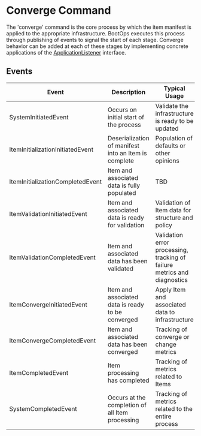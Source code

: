 # Converge Command
The 'converge' command is the core process by which the item manifest
is applied to the appropriate infrastructure.  BootOps executes this 
process through publishing of events to signal the start of each stage.
Converge behavior can be added at each of these stages by implementing
concrete applications of the 
[ApplicationListener<ApplicationEvent>][application-listener] interface.

## Events
| Event | Description | Typical Usage | Status |
|---|---|---|---|
| SystemInitiatedEvent | Occurs on initial start of the process | Validate the infrastructure is ready to be updated | Supported |
| ItemInitializationInitiatedEvent | Deserialization of manifest into an Item is complete | Population of defaults or other opinions | Supported |
| ItemInitializationCompletedEvent | Item and associated data is fully populated | TBD | Supported |
| ItemValidationInitiatedEvent | Item and associated data is ready for validation | Validation of Item data for structure and policy | Supported |
| ItemValidationCompletedEvent | Item and associated data has been validated | Validation error processing, tracking of failure metrics and diagnostics | Supported |
| ItemConvergeInitiatedEvent | Item and associated data is ready to be converged | Apply Item and associated data to infrastructure | Supported |
| ItemConvergeCompletedEvent | Item and associated data has been converged | Tracking of converge or change metrics | Supported |
| ItemCompletedEvent | Item processing has completed | Tracking of metrics related to Items | Supported |
| SystemCompletedEvent | Occurs at the completion of all Item processing | Tracking of metrics related to the entire process | Supported |

[application-listener]: https://docs.spring.io/spring-framework/docs/current/javadoc-api/org/springframework/context/ApplicationListener.html
